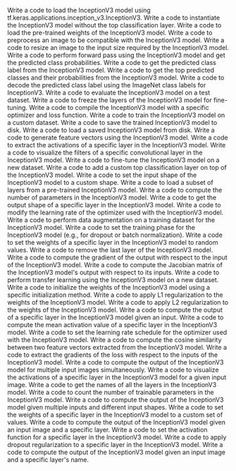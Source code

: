 Write a code to load the InceptionV3 model using tf.keras.applications.inception_v3.InceptionV3.
Write a code to instantiate the InceptionV3 model without the top classification layer.
Write a code to load the pre-trained weights of the InceptionV3 model.
Write a code to preprocess an image to be compatible with the InceptionV3 model.
Write a code to resize an image to the input size required by the InceptionV3 model.
Write a code to perform forward pass using the InceptionV3 model and get the predicted class probabilities.
Write a code to get the predicted class label from the InceptionV3 model.
Write a code to get the top predicted classes and their probabilities from the InceptionV3 model.
Write a code to decode the predicted class label using the ImageNet class labels for InceptionV3.
Write a code to evaluate the InceptionV3 model on a test dataset.
Write a code to freeze the layers of the InceptionV3 model for fine-tuning.
Write a code to compile the InceptionV3 model with a specific optimizer and loss function.
Write a code to train the InceptionV3 model on a custom dataset.
Write a code to save the trained InceptionV3 model to disk.
Write a code to load a saved InceptionV3 model from disk.
Write a code to generate feature vectors using the InceptionV3 model.
Write a code to extract the activations of a specific layer in the InceptionV3 model.
Write a code to visualize the filters of a specific convolutional layer in the InceptionV3 model.
Write a code to fine-tune the InceptionV3 model on a new dataset.
Write a code to add a custom top classification layer on top of the InceptionV3 model.
Write a code to set the input shape of the InceptionV3 model to a custom shape.
Write a code to load a subset of layers from a pre-trained InceptionV3 model.
Write a code to compute the number of parameters in the InceptionV3 model.
Write a code to get the output shape of a specific layer in the InceptionV3 model.
Write a code to modify the learning rate of the optimizer used with the InceptionV3 model.
Write a code to perform data augmentation on a training dataset for the InceptionV3 model.
Write a code to set the training phase for the InceptionV3 model (e.g., for dropout or batch normalization).
Write a code to set the weights of a specific layer in the InceptionV3 model to random values.
Write a code to remove the last layer of the InceptionV3 model.
Write a code to compute the gradient of the output with respect to the input of the InceptionV3 model.
Write a code to compute the Jacobian matrix of the InceptionV3 model's output with respect to its inputs.
Write a code to perform transfer learning using the InceptionV3 model on a new dataset.
Write a code to initialize the weights of the InceptionV3 model using a specific initialization method.
Write a code to apply L1 regularization to the weights of the InceptionV3 model.
Write a code to apply L2 regularization to the weights of the InceptionV3 model.
Write a code to compute the output of a specific layer in the InceptionV3 model given an input.
Write a code to compute the mean activation value of a specific layer in the InceptionV3 model.
Write a code to set the learning rate schedule for the optimizer used with the InceptionV3 model.
Write a code to compute the cosine similarity between two feature vectors extracted from the InceptionV3 model.
Write a code to extract the gradients of the loss with respect to the inputs of the InceptionV3 model.
Write a code to compute the output of the InceptionV3 model for multiple input images simultaneously.
Write a code to visualize the activations of a specific layer in the InceptionV3 model for a given input image.
Write a code to get the names of all the layers in the InceptionV3 model.
Write a code to count the number of trainable parameters in the InceptionV3 model.
Write a code to compute the output of the InceptionV3 model given multiple inputs and different input shapes.
Write a code to set the weights of a specific layer in the InceptionV3 model to a custom set of values.
Write a code to compute the output of the InceptionV3 model given an input image and a specific layer.
Write a code to set the activation function for a specific layer in the InceptionV3 model.
Write a code to apply dropout regularization to a specific layer in the InceptionV3 model.
Write a code to compute the output of the InceptionV3 model given an input image and a specific layer's name.